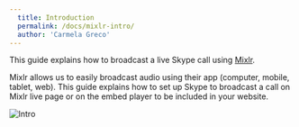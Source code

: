 ```yaml
---
  title: Introduction
  permalink: /docs/mixlr-intro/
  author: 'Carmela Greco'
---
```


This guide explains how to broadcast a live Skype call using [Mixlr](http://mixlr.com/). 

Mixlr allows us to easily broadcast audio using their app (computer, mobile, tablet, web). 
This guide explains how to set up Skype to broadcast a call on Mixlr live page or on the embed player to be included in your website.

![Intro](../images/mixlr-intro-pic.png)
